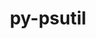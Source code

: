 ---
title: "py-psutil"
layout: cache
categories: [package, develop]
meta: {"compilers": ["apple-clang@16.0.0", "gcc@11.1.0", "gcc@11.4.0", "gcc@13.2.0", "gcc@7.5.0", "intel-oneapi-compilers@2025.1.0"], "num_specs": 53, "num_specs_by_stack": {"data-vis-sdk": 4, "e4s": 12, "e4s-neoverse-v2": 8, "e4s-oneapi": 5, "ml-darwin-aarch64-mps": 4, "ml-linux-aarch64-cpu": 8, "ml-linux-aarch64-cuda": 8, "ml-linux-x86_64-cpu": 8, "ml-linux-x86_64-cuda": 7, "radiuss": 4, "root": 53}, "oss": ["sequoia", "ubuntu18.04", "ubuntu20.04", "ubuntu22.04", "ubuntu24.04"], "platforms": ["darwin", "linux"], "stacks": ["data-vis-sdk", "e4s", "e4s-neoverse-v2", "e4s-oneapi", "ml-darwin-aarch64-mps", "ml-linux-aarch64-cpu", "ml-linux-aarch64-cuda", "ml-linux-x86_64-cpu", "ml-linux-x86_64-cuda", "radiuss", "root"], "targets": ["aarch64", "neoverse_v2", "x86_64_v3"], "versions": ["6.1.1"]}
spec_details: [{"compiler": "gcc@11.4.0", "hash": "35xcuu37fpt3ldx2vm6oxb2w7tyybizq", "os": "ubuntu22.04", "platform": "linux", "size": "-", "stacks": ["e4s", "root"], "target": "x86_64_v3", "variants": ["build_system=python_pip"], "versions": ["6.1.1"]}, {"compiler": "gcc@13.2.0", "hash": "3wisy2c57d4wjhema2zreyk4murmtvvc", "os": "ubuntu24.04", "platform": "linux", "size": "-", "stacks": ["ml-linux-aarch64-cpu", "ml-linux-aarch64-cuda", "root"], "target": "aarch64", "variants": ["build_system=python_pip"], "versions": ["6.1.1"]}, {"compiler": "gcc@11.4.0", "hash": "43zcd5vtvi22w7na2w3ahzamavubtkxh", "os": "ubuntu22.04", "platform": "linux", "size": "-", "stacks": ["e4s", "root"], "target": "x86_64_v3", "variants": ["build_system=python_pip"], "versions": ["6.1.1"]}, {"compiler": "gcc@11.1.0", "hash": "44ushnmhgd7uxm5lskuhdxdtow7jaak2", "os": "ubuntu20.04", "platform": "linux", "size": "-", "stacks": ["data-vis-sdk", "root"], "target": "x86_64_v3", "variants": ["build_system=python_pip"], "versions": ["6.1.1"]}, {"compiler": "gcc@7.5.0", "hash": "6eied5gxu7pnwqzdwgmzoja27dmhknje", "os": "ubuntu18.04", "platform": "linux", "size": "-", "stacks": ["radiuss", "root"], "target": "x86_64_v3", "variants": ["build_system=python_pip"], "versions": ["6.1.1"]}, {"compiler": "gcc@11.4.0", "hash": "6lzjoxekyduujcls4hagutltctyt4pvh", "os": "ubuntu22.04", "platform": "linux", "size": "-", "stacks": ["e4s-neoverse-v2", "root"], "target": "neoverse_v2", "variants": ["build_system=python_pip"], "versions": ["6.1.1"]}, {"compiler": "gcc@11.1.0", "hash": "76bhz2zrejmhmlmvvu6g7hd32lv36tnu", "os": "ubuntu20.04", "platform": "linux", "size": "-", "stacks": ["data-vis-sdk", "root"], "target": "x86_64_v3", "variants": ["build_system=python_pip"], "versions": ["6.1.1"]}, {"compiler": "gcc@11.4.0", "hash": "7jqoyqbi45ovch2cij5vhhui2a4rtfmw", "os": "ubuntu22.04", "platform": "linux", "size": "-", "stacks": ["e4s", "root"], "target": "x86_64_v3", "variants": ["build_system=python_pip"], "versions": ["6.1.1"]}, {"compiler": "gcc@11.4.0", "hash": "7xl7hsojucuth7eeanqnhzatlsmfm5l6", "os": "ubuntu22.04", "platform": "linux", "size": "-", "stacks": ["e4s", "root"], "target": "x86_64_v3", "variants": ["build_system=python_pip"], "versions": ["6.1.1"]}, {"compiler": "gcc@11.4.0", "hash": "auke7qdg2kflr7ylup3rmegz6xgiaaze", "os": "ubuntu22.04", "platform": "linux", "size": "-", "stacks": ["e4s-neoverse-v2", "root"], "target": "neoverse_v2", "variants": ["build_system=python_pip"], "versions": ["6.1.1"]}, {"compiler": "gcc@13.2.0", "hash": "bhwcexjpiq6jnl6vk7iqvwfkbt2c4yyi", "os": "ubuntu24.04", "platform": "linux", "size": "-", "stacks": ["ml-linux-x86_64-cpu", "ml-linux-x86_64-cuda", "root"], "target": "x86_64_v3", "variants": ["build_system=python_pip"], "versions": ["6.1.1"]}, {"compiler": "gcc@11.4.0", "hash": "bpvovoaoca234s4qfaf6i27ey3oarh5f", "os": "ubuntu22.04", "platform": "linux", "size": "-", "stacks": ["e4s", "root"], "target": "x86_64_v3", "variants": ["build_system=python_pip"], "versions": ["6.1.1"]}, {"compiler": "gcc@11.4.0", "hash": "byatgio4gkhp32jsh4lafw2enbuo7bij", "os": "ubuntu22.04", "platform": "linux", "size": "-", "stacks": ["e4s", "root"], "target": "x86_64_v3", "variants": ["build_system=python_pip"], "versions": ["6.1.1"]}, {"compiler": "intel-oneapi-compilers@2025.1.0", "hash": "c3fvubtknbq5qzq7x672rs3ezu5rrgcv", "os": "ubuntu22.04", "platform": "linux", "size": "-", "stacks": ["e4s-oneapi", "root"], "target": "x86_64_v3", "variants": ["build_system=python_pip"], "versions": ["6.1.1"]}, {"compiler": "gcc@13.2.0", "hash": "clcjq666up754dl77djefo4sutfyb5cz", "os": "ubuntu24.04", "platform": "linux", "size": "-", "stacks": ["ml-linux-x86_64-cpu", "root"], "target": "x86_64_v3", "variants": ["build_system=python_pip"], "versions": ["6.1.1"]}, {"compiler": "apple-clang@16.0.0", "hash": "clcmt5bjqbd7io7rzabix32x2gkidhon", "os": "sequoia", "platform": "darwin", "size": "-", "stacks": ["ml-darwin-aarch64-mps", "root"], "target": "aarch64", "variants": ["build_system=python_pip"], "versions": ["6.1.1"]}, {"compiler": "gcc@7.5.0", "hash": "d2oqwazp34fqztrgdikv4knb5savv72a", "os": "ubuntu18.04", "platform": "linux", "size": "-", "stacks": ["radiuss", "root"], "target": "x86_64_v3", "variants": ["build_system=python_pip"], "versions": ["6.1.1"]}, {"compiler": "gcc@11.4.0", "hash": "d3ws77uz3nywv663pfihmaqhba6qfjxl", "os": "ubuntu22.04", "platform": "linux", "size": "-", "stacks": ["e4s-neoverse-v2", "root"], "target": "neoverse_v2", "variants": ["build_system=python_pip"], "versions": ["6.1.1"]}, {"compiler": "apple-clang@16.0.0", "hash": "dm27iybj6dhghdmzqd6zyyzgyplpstxf", "os": "sequoia", "platform": "darwin", "size": "-", "stacks": ["ml-darwin-aarch64-mps", "root"], "target": "aarch64", "variants": ["build_system=python_pip"], "versions": ["6.1.1"]}, {"compiler": "gcc@13.2.0", "hash": "fbl7sxiqp7sqfug5zlclbmmrtmy6vlmg", "os": "ubuntu24.04", "platform": "linux", "size": "-", "stacks": ["ml-linux-aarch64-cpu", "ml-linux-aarch64-cuda", "root"], "target": "aarch64", "variants": ["build_system=python_pip"], "versions": ["6.1.1"]}, {"compiler": "gcc@11.4.0", "hash": "g5su36ql2tasriz2wh2wz54dtdmroppz", "os": "ubuntu22.04", "platform": "linux", "size": "-", "stacks": ["e4s-neoverse-v2", "root"], "target": "neoverse_v2", "variants": ["build_system=python_pip"], "versions": ["6.1.1"]}, {"compiler": "intel-oneapi-compilers@2025.1.0", "hash": "gnknafe2ylkfm6lwwes7stt4odgujqfb", "os": "ubuntu22.04", "platform": "linux", "size": "-", "stacks": ["e4s-oneapi", "root"], "target": "x86_64_v3", "variants": ["build_system=python_pip"], "versions": ["6.1.1"]}, {"compiler": "gcc@11.4.0", "hash": "hbcctz63fhexjjlpw2fqyiaprlfgc6ez", "os": "ubuntu22.04", "platform": "linux", "size": "-", "stacks": ["e4s-neoverse-v2", "root"], "target": "neoverse_v2", "variants": ["build_system=python_pip"], "versions": ["6.1.1"]}, {"compiler": "intel-oneapi-compilers@2025.1.0", "hash": "hgnh4lqpboo7wracww42u52h5hqpg4xl", "os": "ubuntu22.04", "platform": "linux", "size": "-", "stacks": ["e4s-oneapi", "root"], "target": "x86_64_v3", "variants": ["build_system=python_pip"], "versions": ["6.1.1"]}, {"compiler": "gcc@11.4.0", "hash": "ivbpqkbysdrsbnx5hopo52lawk3iqfh7", "os": "ubuntu22.04", "platform": "linux", "size": "-", "stacks": ["e4s", "root"], "target": "x86_64_v3", "variants": ["build_system=python_pip"], "versions": ["6.1.1"]}, {"compiler": "gcc@11.4.0", "hash": "j452popvmzjcbza47kejmvjtp3ww3oqm", "os": "ubuntu22.04", "platform": "linux", "size": "-", "stacks": ["e4s-neoverse-v2", "root"], "target": "neoverse_v2", "variants": ["build_system=python_pip"], "versions": ["6.1.1"]}, {"compiler": "gcc@13.2.0", "hash": "kjrcj2laqewumv5ii67fo7pfwcmdtoo6", "os": "ubuntu24.04", "platform": "linux", "size": "-", "stacks": ["ml-linux-aarch64-cpu", "ml-linux-aarch64-cuda", "root"], "target": "aarch64", "variants": ["build_system=python_pip"], "versions": ["6.1.1"]}, {"compiler": "gcc@11.4.0", "hash": "kwywtcjmtlnjpzcn2z5sbxb2xg2yi5kd", "os": "ubuntu22.04", "platform": "linux", "size": "-", "stacks": ["e4s", "root"], "target": "x86_64_v3", "variants": ["build_system=python_pip"], "versions": ["6.1.1"]}, {"compiler": "gcc@13.2.0", "hash": "lm6yfwj76zbdzw6lhx7gcnwzfz6ioa77", "os": "ubuntu24.04", "platform": "linux", "size": "-", "stacks": ["ml-linux-aarch64-cpu", "ml-linux-aarch64-cuda", "root"], "target": "aarch64", "variants": ["build_system=python_pip"], "versions": ["6.1.1"]}, {"compiler": "gcc@7.5.0", "hash": "mlkb2ct7r3dk6akzl54u6f3q3inm5v5z", "os": "ubuntu18.04", "platform": "linux", "size": "-", "stacks": ["radiuss", "root"], "target": "x86_64_v3", "variants": ["build_system=python_pip"], "versions": ["6.1.1"]}, {"compiler": "gcc@13.2.0", "hash": "n3qyp7qmpe7v2xdvj6po6wy6wyvkztjl", "os": "ubuntu24.04", "platform": "linux", "size": "-", "stacks": ["ml-linux-x86_64-cpu", "ml-linux-x86_64-cuda", "root"], "target": "x86_64_v3", "variants": ["build_system=python_pip"], "versions": ["6.1.1"]}, {"compiler": "gcc@11.4.0", "hash": "ngxuaajnw2kdse7er3un7gjmxdyst4h2", "os": "ubuntu22.04", "platform": "linux", "size": "-", "stacks": ["e4s", "root"], "target": "x86_64_v3", "variants": ["build_system=python_pip"], "versions": ["6.1.1"]}, {"compiler": "gcc@13.2.0", "hash": "npqfzmvz7gkzif5rtw73yeuggl5y7fut", "os": "ubuntu24.04", "platform": "linux", "size": "-", "stacks": ["ml-linux-x86_64-cpu", "ml-linux-x86_64-cuda", "root"], "target": "x86_64_v3", "variants": ["build_system=python_pip"], "versions": ["6.1.1"]}, {"compiler": "gcc@13.2.0", "hash": "o7cc4jof3wnjelqk5h4ej4g4onbezzrr", "os": "ubuntu24.04", "platform": "linux", "size": "-", "stacks": ["ml-linux-aarch64-cpu", "ml-linux-aarch64-cuda", "root"], "target": "aarch64", "variants": ["build_system=python_pip"], "versions": ["6.1.1"]}, {"compiler": "apple-clang@16.0.0", "hash": "ormbm4ckb3zj32gsclx7rgsjshgact6a", "os": "sequoia", "platform": "darwin", "size": "-", "stacks": ["ml-darwin-aarch64-mps", "root"], "target": "aarch64", "variants": ["build_system=python_pip"], "versions": ["6.1.1"]}, {"compiler": "gcc@11.4.0", "hash": "qqqzflb7agmd7a5yjvpiiis5futksbpa", "os": "ubuntu22.04", "platform": "linux", "size": "-", "stacks": ["e4s", "root"], "target": "x86_64_v3", "variants": ["build_system=python_pip"], "versions": ["6.1.1"]}, {"compiler": "gcc@11.1.0", "hash": "rogwx5md27amvxjsw24s3rw2ibtu7bm7", "os": "ubuntu20.04", "platform": "linux", "size": "-", "stacks": ["data-vis-sdk", "root"], "target": "x86_64_v3", "variants": ["build_system=python_pip"], "versions": ["6.1.1"]}, {"compiler": "gcc@11.1.0", "hash": "rquyb67sclhetteciiy53fhazprhsd6s", "os": "ubuntu20.04", "platform": "linux", "size": "-", "stacks": ["data-vis-sdk", "root"], "target": "x86_64_v3", "variants": ["build_system=python_pip"], "versions": ["6.1.1"]}, {"compiler": "gcc@11.4.0", "hash": "t6xzhz5dxf46qmu7tmnacizkxn4l7pgq", "os": "ubuntu22.04", "platform": "linux", "size": "-", "stacks": ["e4s-neoverse-v2", "root"], "target": "neoverse_v2", "variants": ["build_system=python_pip"], "versions": ["6.1.1"]}, {"compiler": "gcc@11.4.0", "hash": "t72isexgdmz7ifynnvz76zs64oilcqh5", "os": "ubuntu22.04", "platform": "linux", "size": "-", "stacks": ["e4s", "root"], "target": "x86_64_v3", "variants": ["build_system=python_pip"], "versions": ["6.1.1"]}, {"compiler": "gcc@13.2.0", "hash": "thhaoxnzf7x3wvebisjwf6q4jyrco6nh", "os": "ubuntu24.04", "platform": "linux", "size": "-", "stacks": ["ml-linux-x86_64-cpu", "ml-linux-x86_64-cuda", "root"], "target": "x86_64_v3", "variants": ["build_system=python_pip"], "versions": ["6.1.1"]}, {"compiler": "gcc@13.2.0", "hash": "ug2ywqz7xdveciw6en3y2tgtwp6pnxkt", "os": "ubuntu24.04", "platform": "linux", "size": "-", "stacks": ["ml-linux-aarch64-cpu", "ml-linux-aarch64-cuda", "root"], "target": "aarch64", "variants": ["build_system=python_pip"], "versions": ["6.1.1"]}, {"compiler": "gcc@13.2.0", "hash": "uhavxnsokgz4jlhrrfa5znp6kfojoiqu", "os": "ubuntu24.04", "platform": "linux", "size": "-", "stacks": ["ml-linux-x86_64-cpu", "ml-linux-x86_64-cuda", "root"], "target": "x86_64_v3", "variants": ["build_system=python_pip"], "versions": ["6.1.1"]}, {"compiler": "intel-oneapi-compilers@2025.1.0", "hash": "um27xuxfzbaxjjobn3kujkbhjsqmqmx7", "os": "ubuntu22.04", "platform": "linux", "size": "-", "stacks": ["e4s-oneapi", "root"], "target": "x86_64_v3", "variants": ["build_system=python_pip"], "versions": ["6.1.1"]}, {"compiler": "intel-oneapi-compilers@2025.1.0", "hash": "v7cvvnddmk5d64de5ig6kwipgc7fvbzd", "os": "ubuntu22.04", "platform": "linux", "size": "-", "stacks": ["e4s-oneapi", "root"], "target": "x86_64_v3", "variants": ["build_system=python_pip"], "versions": ["6.1.1"]}, {"compiler": "gcc@13.2.0", "hash": "vbzhvapr3fxmiscz3yamvijeq6jimgdp", "os": "ubuntu24.04", "platform": "linux", "size": "-", "stacks": ["ml-linux-x86_64-cpu", "ml-linux-x86_64-cuda", "root"], "target": "x86_64_v3", "variants": ["build_system=python_pip"], "versions": ["6.1.1"]}, {"compiler": "apple-clang@16.0.0", "hash": "vo4glgfs4ch2dsjy42m7htdug6pk4bfs", "os": "sequoia", "platform": "darwin", "size": "-", "stacks": ["ml-darwin-aarch64-mps", "root"], "target": "aarch64", "variants": ["build_system=python_pip"], "versions": ["6.1.1"]}, {"compiler": "gcc@13.2.0", "hash": "vtbghne3co6jjpsrleptuvw5ovdznkm3", "os": "ubuntu24.04", "platform": "linux", "size": "-", "stacks": ["ml-linux-aarch64-cpu", "ml-linux-aarch64-cuda", "root"], "target": "aarch64", "variants": ["build_system=python_pip"], "versions": ["6.1.1"]}, {"compiler": "gcc@7.5.0", "hash": "wqdmrkmfh5xxjrobnni44pygajrhf7sz", "os": "ubuntu18.04", "platform": "linux", "size": "-", "stacks": ["radiuss", "root"], "target": "x86_64_v3", "variants": ["build_system=python_pip"], "versions": ["6.1.1"]}, {"compiler": "gcc@13.2.0", "hash": "wqluzv2rzqcz2uxlbcpv4o3y6h46z7jn", "os": "ubuntu24.04", "platform": "linux", "size": "-", "stacks": ["ml-linux-x86_64-cpu", "ml-linux-x86_64-cuda", "root"], "target": "x86_64_v3", "variants": ["build_system=python_pip"], "versions": ["6.1.1"]}, {"compiler": "gcc@11.4.0", "hash": "xzhra5fsjhfghzfg2svmdsef463azczq", "os": "ubuntu22.04", "platform": "linux", "size": "-", "stacks": ["e4s", "root"], "target": "x86_64_v3", "variants": ["build_system=python_pip"], "versions": ["6.1.1"]}, {"compiler": "gcc@13.2.0", "hash": "y5o4mwbu6z2csyvzmbqwebxoj7eqrueq", "os": "ubuntu24.04", "platform": "linux", "size": "-", "stacks": ["ml-linux-aarch64-cpu", "ml-linux-aarch64-cuda", "root"], "target": "aarch64", "variants": ["build_system=python_pip"], "versions": ["6.1.1"]}, {"compiler": "gcc@11.4.0", "hash": "zdsgqoxwterzi3nsc7i2pwak6yr56lzq", "os": "ubuntu22.04", "platform": "linux", "size": "-", "stacks": ["e4s-neoverse-v2", "root"], "target": "neoverse_v2", "variants": ["build_system=python_pip"], "versions": ["6.1.1"]}]
---
